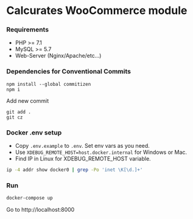 # Calcurates WooCommerce module

### Requirements
- PHP >= 7.1
- MySQL >= 5.7
- Web-Server (Nginx/Apache/etc...)

### Dependencies for Conventional Commits
```
npm install --global commitizen
npm i
```
Add new commit
```
git add .
git cz
```

### Docker .env setup

- Copy `.env.example` to `.env`. Set env vars as you need.
- Use `XDEBUG_REMOTE_HOST=host.docker.internal` for Windows or Mac.
- Find IP in Linux for XDEBUG_REMOTE_HOST variable.
```bash
ip -4 addr show docker0 | grep -Po 'inet \K[\d.]+'
```

### Run
```bash
docker-compose up
```
Go to http://localhost:8000
